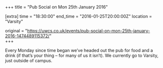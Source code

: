 +++
title = "Pub Social on Mon 25th January 2016"

[extra]
time = "18:30:00"
end_time = "2016-01-25T20:00:00Z"
location = "Varsity"

original = "https://uwcs.co.uk/events/pub-social-on-mon-25th-january-2016-1474489115372/"    
+++

Every Monday since time began we’ve headed out the pub for food and a drink (if that’s your thing – for many of us it isn’t). We currently go to Varsity, just outside of campus.


